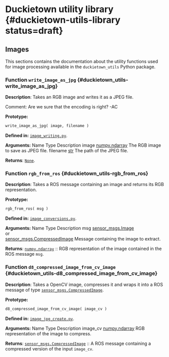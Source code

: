 # Duckietown utility library {#duckietown-utils-library status=draft}

<!-- The functions called `d8n_???` have stable interface and can be reused. -->

## Images

This sections contains the documentation about the utility functions used for
image processing available in the `duckietown_utils` Python package.


### Function `write_image_as_jpg` {#duckietown_utils-write_image_as_jpg}

**Description**: Takes an RGB image and writes it as a JPEG file.

Comment: Are we sure that the encoding is right? -AC


**Prototype:**
```python
write_image_as_jpg( image, filename )
```

**Defined in:**
[`image_writing.py`](https://github.com/duckietown/Software/blob/master/catkin_ws/src/00-infrastructure/duckietown/include/duckietown_utils/image_writing.py).


**Arguments:**
<col3 class="labels-row1">
    <span>Name</span>
    <span>Type</span>
    <span>Description</span>
    <span>image</span>
    <span><a href="https://docs.scipy.org/doc/numpy/reference/generated/numpy.ndarray.html">numpy.ndarray</a></span>
    <span>The RGB image to save as JPEG file.</span>
    <span>filename</span>
    <span><a href="https://docs.python.org/2/library/functions.html#str">str</a></span>
    <span>The path of the JPEG file.</span>
</col3>

**Returns**:
[`None`](https://docs.python.org/2/library/constants.html#None).




### Function `rgb_from_ros` {#duckietown_utils-rgb_from_ros}

**Description**: Takes a ROS message containing an image and returns its RGB representation.

**Prototype:**
```python
rgb_from_ros( msg )
```

**Defined in:**
[`image_conversions.py`](https://github.com/duckietown/Software/blob/master/catkin_ws/src/00-infrastructure/duckietown/include/duckietown_utils/image_conversions.py).


**Arguments:**
<col3 class="labels-row1">
    <span>Name</span>
    <span>Type</span>
    <span>Description</span>
    <span>msg</span>
    <span>
      <a href="http://docs.ros.org/kinetic/api/sensor_msgs/html/msg/Image.html">sensor_msgs.Image</a>
      <br/>
      or
      <br/>
      <a href="http://docs.ros.org/kinetic/api/sensor_msgs/html/msg/CompressedImage.html">sensor_msgs.CompressedImage</a>
    </span>
    <span>Message containing the image to extract.</span>
</col3>

**Returns**:
[`numpy.ndarray`](https://docs.scipy.org/doc/numpy/reference/generated/numpy.ndarray.html)
:: RGB representation of the image contained in the ROS message `msg`.



### Function `d8_compressed_image_from_cv_image` {#duckietown_utils-d8_compressed_image_from_cv_image}

**Description**: Takes a OpenCV image, compresses it and wraps it into a ROS message of type
[`sensor_msgs.CompressedImage`](http://docs.ros.org/kinetic/api/sensor_msgs/html/msg/CompressedImage.html).

**Prototype:**
```python
d8_compressed_image_from_cv_image( image_cv )
```

**Defined in:**
[`image_jpg_create.py`](https://github.com/duckietown/Software/blob/master/catkin_ws/src/00-infrastructure/duckietown/include/duckietown_utils/image_jpg_create.py).


**Arguments:**
<col3 class="labels-row1">
    <span>Name</span>
    <span>Type</span>
    <span>Description</span>
    <span>image_cv</span>
    <span><a href="https://docs.scipy.org/doc/numpy/reference/generated/numpy.ndarray.html">numpy.ndarray</a></span>
    <span>RGB representation of the image to compress.</span>
</col3>

**Returns**:
[`sensor_msgs.CompressedImage`](http://docs.ros.org/kinetic/api/sensor_msgs/html/msg/CompressedImage.html)
:: A ROS message containing a compressed version of the input `image_cv`.
